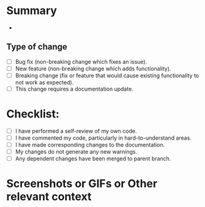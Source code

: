 # Summary

<!-- Resolves # ->
<!-- Uncomment the above line, and add the issue number related to this PR -->

<!-- Please include a summary of the change and which issue is fixed. List any dependencies that are required for this change. You can organise your summary in the what-why-how format for a well laid out understanding-->

<!-- START HERE -->

-

<!-- END HERE -->

## Type of change

<!-- Please delete options that are not relevant. To select the relevant option, add X in-between the square brackets provided -->

- [ ] Bug fix (non-breaking change which fixes an issue).
- [ ] New feature (non-breaking change which adds functionality).
- [ ] Breaking change (fix or feature that would cause existing functionality to not work as expected).
- [ ] This change requires a documentation update.

# Checklist:

- [ ] I have performed a self-review of my own code.
- [ ] I have commented my code, particularly in hard-to-understand areas.
- [ ] I have made corresponding changes to the documentation.
- [ ] My changes do not generate any new warnings.
- [ ] Any dependent changes have been merged to parent branch.

# Screenshots or GIFs or Other relevant context

<!--- If not relevant, delete this section. -->

<!--- If you made any visual changes, include screenshot. -->
<!-- If you made any workflow changes, include a screenshare -->

<!-- Please use the below format -->
<!-- <details>
  <summary>Description of Screenshot/Screen record </summary>
  Your media attachment goes here
</details> -->
